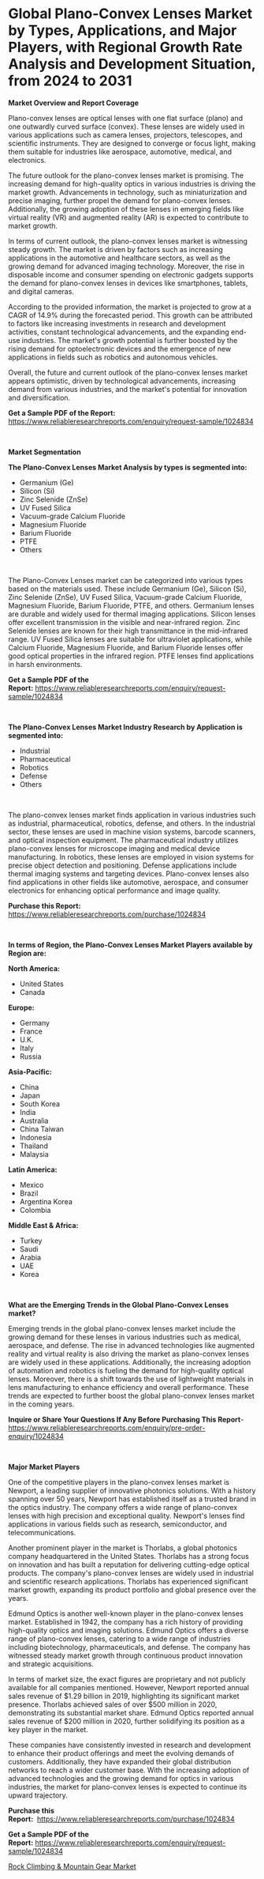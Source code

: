<p><h1>Global Plano-Convex Lenses Market by Types, Applications, and Major Players, with Regional Growth Rate Analysis and Development Situation, from 2024 to 2031</h1></p><p><strong>Market Overview and Report Coverage</strong></p>
<p><p>Plano-convex lenses are optical lenses with one flat surface (plano) and one outwardly curved surface (convex). These lenses are widely used in various applications such as camera lenses, projectors, telescopes, and scientific instruments. They are designed to converge or focus light, making them suitable for industries like aerospace, automotive, medical, and electronics.</p><p>The future outlook for the plano-convex lenses market is promising. The increasing demand for high-quality optics in various industries is driving the market growth. Advancements in technology, such as miniaturization and precise imaging, further propel the demand for plano-convex lenses. Additionally, the growing adoption of these lenses in emerging fields like virtual reality (VR) and augmented reality (AR) is expected to contribute to market growth.</p><p>In terms of current outlook, the plano-convex lenses market is witnessing steady growth. The market is driven by factors such as increasing applications in the automotive and healthcare sectors, as well as the growing demand for advanced imaging technology. Moreover, the rise in disposable income and consumer spending on electronic gadgets supports the demand for plano-convex lenses in devices like smartphones, tablets, and digital cameras.</p><p>According to the provided information, the market is projected to grow at a CAGR of 14.9% during the forecasted period. This growth can be attributed to factors like increasing investments in research and development activities, constant technological advancements, and the expanding end-use industries. The market's growth potential is further boosted by the rising demand for optoelectronic devices and the emergence of new applications in fields such as robotics and autonomous vehicles.</p><p>Overall, the future and current outlook of the plano-convex lenses market appears optimistic, driven by technological advancements, increasing demand from various industries, and the market's potential for innovation and diversification.</p></p>
<p><strong>Get a Sample PDF of the Report:</strong> <a href="https://www.reliableresearchreports.com/enquiry/request-sample/1024834">https://www.reliableresearchreports.com/enquiry/request-sample/1024834</a></p>
<p>&nbsp;</p>
<p><strong>Market Segmentation</strong></p>
<p><strong>The Plano-Convex Lenses Market Analysis by types is segmented into:</strong></p>
<p><ul><li>Germanium (Ge)</li><li>Silicon (Si)</li><li>Zinc Selenide (ZnSe)</li><li>UV Fused Silica</li><li>Vacuum-grade Calcium Fluoride</li><li>Magnesium Fluoride</li><li>Barium Fluoride</li><li>PTFE</li><li>Others</li></ul></p>
<p>&nbsp;</p>
<p><p>The Plano-Convex Lenses market can be categorized into various types based on the materials used. These include Germanium (Ge), Silicon (Si), Zinc Selenide (ZnSe), UV Fused Silica, Vacuum-grade Calcium Fluoride, Magnesium Fluoride, Barium Fluoride, PTFE, and others. Germanium lenses are durable and widely used for thermal imaging applications. Silicon lenses offer excellent transmission in the visible and near-infrared region. Zinc Selenide lenses are known for their high transmittance in the mid-infrared range. UV Fused Silica lenses are suitable for ultraviolet applications, while Calcium Fluoride, Magnesium Fluoride, and Barium Fluoride lenses offer good optical properties in the infrared region. PTFE lenses find applications in harsh environments.</p></p>
<p><strong>Get a Sample PDF of the Report:</strong>&nbsp;<a href="https://www.reliableresearchreports.com/enquiry/request-sample/1024834">https://www.reliableresearchreports.com/enquiry/request-sample/1024834</a></p>
<p>&nbsp;</p>
<p><strong>The Plano-Convex Lenses Market Industry Research by Application is segmented into:</strong></p>
<p><ul><li>Industrial</li><li>Pharmaceutical</li><li>Robotics</li><li>Defense</li><li>Others</li></ul></p>
<p>&nbsp;</p>
<p><p>The plano-convex lenses market finds application in various industries such as industrial, pharmaceutical, robotics, defense, and others. In the industrial sector, these lenses are used in machine vision systems, barcode scanners, and optical inspection equipment. The pharmaceutical industry utilizes plano-convex lenses for microscope imaging and medical device manufacturing. In robotics, these lenses are employed in vision systems for precise object detection and positioning. Defense applications include thermal imaging systems and targeting devices. Plano-convex lenses also find applications in other fields like automotive, aerospace, and consumer electronics for enhancing optical performance and image quality.</p></p>
<p><strong>Purchase this Report:</strong>&nbsp; <a href="https://www.reliableresearchreports.com/purchase/1024834">https://www.reliableresearchreports.com/purchase/1024834</a></p>
<p>&nbsp;</p>
<p><strong>In terms of Region, the Plano-Convex Lenses Market Players available by Region are:</strong></p>
<p>
    <p> <strong> North America: </strong>
        <ul>
            <li>United States</li>
            <li>Canada</li>
        </ul>
        </p> 
    <p> <strong> Europe: </strong>
        <ul>
            <li>Germany</li>
            <li>France</li>
            <li>U.K.</li>
            <li>Italy</li>
            <li>Russia</li>
        </ul>
        </p> 
    <p> <strong> Asia-Pacific: </strong>
        <ul>
            <li>China</li>
            <li>Japan</li>
            <li>South Korea</li>
            <li>India</li>
            <li>Australia</li>
            <li>China Taiwan</li>
            <li>Indonesia</li>
            <li>Thailand</li>
            <li>Malaysia</li>
        </ul>
        </p> 
    <p> <strong> Latin America: </strong>
        <ul>
            <li>Mexico</li>
            <li>Brazil</li>
            <li>Argentina Korea</li>
            <li>Colombia</li>
        </ul>
        </p> 
    <p> <strong> Middle East & Africa: </strong>
        <ul>
            <li>Turkey</li>
            <li>Saudi</li>
            <li>Arabia</li>
            <li>UAE</li>
            <li>Korea</li>
        </ul>
    </p>
    </p>
<p>&nbsp;</p>
<p><strong>What are the Emerging Trends in the Global Plano-Convex Lenses market?</strong></p>
<p><p>Emerging trends in the global plano-convex lenses market include the growing demand for these lenses in various industries such as medical, aerospace, and defense. The rise in advanced technologies like augmented reality and virtual reality is also driving the market as plano-convex lenses are widely used in these applications. Additionally, the increasing adoption of automation and robotics is fueling the demand for high-quality optical lenses. Moreover, there is a shift towards the use of lightweight materials in lens manufacturing to enhance efficiency and overall performance. These trends are expected to further boost the global plano-convex lenses market in the coming years.</p></p>
<p><strong>Inquire or Share Your Questions If Any Before Purchasing This Report</strong>- <a href="https://www.reliableresearchreports.com/enquiry/pre-order-enquiry/1024834">https://www.reliableresearchreports.com/enquiry/pre-order-enquiry/1024834</a></p>
<p>&nbsp;</p>
<p><strong>Major Market Players</strong></p>
<p><p>One of the competitive players in the plano-convex lenses market is Newport, a leading supplier of innovative photonics solutions. With a history spanning over 50 years, Newport has established itself as a trusted brand in the optics industry. The company offers a wide range of plano-convex lenses with high precision and exceptional quality. Newport's lenses find applications in various fields such as research, semiconductor, and telecommunications.</p><p>Another prominent player in the market is Thorlabs, a global photonics company headquartered in the United States. Thorlabs has a strong focus on innovation and has built a reputation for delivering cutting-edge optical products. The company's plano-convex lenses are widely used in industrial and scientific research applications. Thorlabs has experienced significant market growth, expanding its product portfolio and global presence over the years.</p><p>Edmund Optics is another well-known player in the plano-convex lenses market. Established in 1942, the company has a rich history of providing high-quality optics and imaging solutions. Edmund Optics offers a diverse range of plano-convex lenses, catering to a wide range of industries including biotechnology, pharmaceuticals, and defense. The company has witnessed steady market growth through continuous product innovation and strategic acquisitions.</p><p>In terms of market size, the exact figures are proprietary and not publicly available for all companies mentioned. However, Newport reported annual sales revenue of $1.29 billion in 2019, highlighting its significant market presence. Thorlabs achieved sales of over $500 million in 2020, demonstrating its substantial market share. Edmund Optics reported annual sales revenue of $200 million in 2020, further solidifying its position as a key player in the market.</p><p>These companies have consistently invested in research and development to enhance their product offerings and meet the evolving demands of customers. Additionally, they have expanded their global distribution networks to reach a wider customer base. With the increasing adoption of advanced technologies and the growing demand for optics in various industries, the market for plano-convex lenses is expected to continue its upward trajectory.</p></p>
<p><strong>Purchase this Report:</strong>&nbsp;&nbsp;<a href="https://www.reliableresearchreports.com/purchase/1024834">https://www.reliableresearchreports.com/purchase/1024834</a></p>
<p></p>
<p><strong>Get a Sample PDF of the Report:</strong>&nbsp;<a href="https://www.reliableresearchreports.com/enquiry/request-sample/1024834">https://www.reliableresearchreports.com/enquiry/request-sample/1024834</a></p>
<p><p><a href="https://github.com/khayangel/Market-Research-Report-List-1/blob/main/rock-climbing-mountain-gear-market.md">Rock Climbing & Mountain Gear Market</a></p></p>
